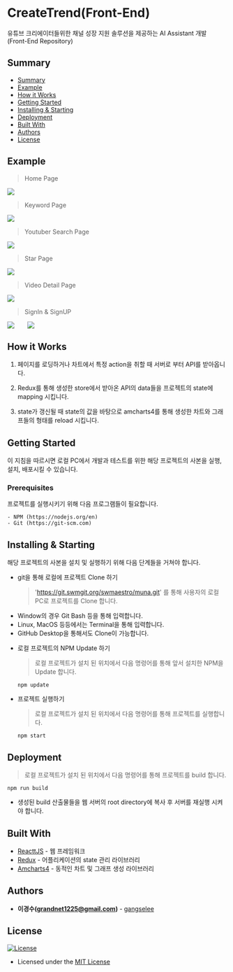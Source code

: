 # CreateTrend(Front-End)

유튜브 크리에이터들위한 채널 성장 지원 솔루션을 제공하는 AI Assistant 개발 (Front-End Repository)

## Summary


  - [Summary](#summary)
  - [Example](#example)
  - [How it Works](#how-it-works)
  - [Getting Started](#getting-started)
  - [Installing & Starting](#installing--starting)
  - [Deployment](#deployment)
  - [Built With](#built-with)
  - [Authors](#authors)
  - [License](#license)

## Example

> Home Page

<p><img src="./src/Asset/images/ScreenShot/Homepage.png" /></p>

> Keyword Page

<p><img src="./src/Asset/images/ScreenShot/Keyword.png" /></p>

> Youtuber Search Page

<p><img src="./src/Asset/images/ScreenShot/SearchYoutuber.png" /></p>

> Star Page

<p><img src="./src/Asset/images/ScreenShot/Star.png" /></p>

> Video Detail Page

<p><img src="./src/Asset/images/ScreenShot/VideoDetail.png" /></p>

> SignIn & SignUP

<p style="display:flex"><img src="./src/Asset/images/ScreenShot/SignIn.png" style="margin-right:30px;"/><img src="./src/Asset/images/ScreenShot/SignUp.png" /></p>

## How it Works



1. 페이지를 로딩하거나 차트에서 특정 action을 취할 때 서버로 부터 API를 받아옵니다.

2. Redux를 통해 생성한 store에서 받아온 API의 data들을 프로젝트의 state에 mapping 시킵니다.

3. state가 갱신될 때 state의 값을 바탕으로 amcharts4를 통해 생성한 차트와 그래프들의 형태를 reload 시킵니다.

## Getting Started



이 지침을 따르시면 로컬 PC에서 개발과 테스트를 위한 해당 프로젝트의 사본을 실행, 설치, 배포시킬 수 있습니다.

### Prerequisites

프로젝트를 실행시키기 위해 다음 프로그램들이 필요합니다.

```
- NPM (https://nodejs.org/en)
- Git (https://git-scm.com)
```

## Installing & Starting



해당 프로젝트의 사본을 설치 및 실행하기 위해 다음 단계들을 거쳐야 합니다.

- git을 통해 로컬에 프로젝트 Clone 하기

  > 'https://git.swmgit.org/swmaestro/muna.git' 를 통해 사용자의 로컬 PC로 프로젝트를 Clone 합니다.

* Window의 경우 Git Bash 등을 통해 입력합니다.
* Linux, MacOS 등등에서는 Terminal을 통해 입력합니다.
* GitHub Desktop을 통해서도 Clone이 가능합니다.

- 로컬 프로젝트의 NPM Update 하기

  > 로컬 프로젝트가 설치 된 위치에서 다음 명령어를 통해 앞서 설치한 NPM을 Update 합니다.

  ```
  npm update
  ```

- 프로젝트 실행하기
  > 로컬 프로젝트가 설치 된 위치에서 다음 명령어를 통해 프로젝트를 실행합니다.
  ```
  npm start
  ```

## Deployment



> 로컬 프로젝트가 설치 된 위치에서 다음 명령어를 통해 프로젝트를 build 합니다.

```
npm run build
```

- 생성된 build 산출물들을 웹 서버의 root directory에 복사 후 서버를 재실행 시켜야 합니다.

## Built With



- [ReacttJS](https://ko.reactjs.org/) - 웹 프레임워크
- [Redux](https://redux.js.org/) - 어플리케이션의 state 관리 라이브러리
- [Amcharts4](https://www.amcharts.com/) - 동적인 차트 및 그래프 생성 라이브러리

## Authors



- **이경수(grandnet1225@gmail.com)** - [gangselee](https://13.125.91.162/swmaestro/muna)

## License



[![License](https://img.shields.io/badge/license-mit-blue)](http://badges.mit-license.org)

- Licensed under the [MIT License](LICENSE)
